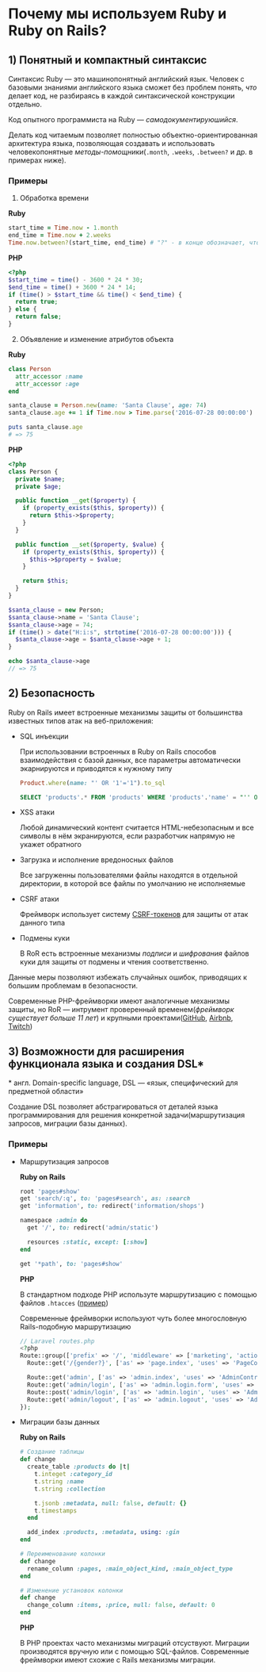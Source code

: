 # Почему мы используем Ruby и Ruby on Rails?

## 1) Понятный и компактный синтаксис

Синтаксис Ruby — это машинопонятный английский язык. Человек с базовыми знаниями английского языка сможет без проблем понять, _что_ делает код, не разбираясь в каждой синтаксической конструкции отдельно.

Код опытного программиста на Ruby — _самодокументируюшийся_.

Делать код читаемым позволяет полностью объектно-ориентированная архитектура языка, позволяющая создавать и использовать человекопонятные _методы-помощники_(`.month`, `.weeks`, `.between?` и др. в примерах ниже).

### Примеры

1. Обработка времени

  **Ruby**
  ```ruby
  start_time = Time.now - 1.month
  end_time = Time.now + 2.weeks
  Time.now.between?(start_time, end_time) # "?" - в конце обозначает, что метод возвращает ложь(false) или истину(true)
  ```
  **PHP**
  ```php
  <?php
  $start_time = time() - 3600 * 24 * 30;
  $end_time = time() + 3600 * 24 * 14;
  if (time() > $start_time && time() < $end_time) {
    return true;
  } else {
    return false;
  }
  ```

2. Объявление и изменение атрибутов объекта

  **Ruby**
  ```ruby
  class Person
    attr_accessor :name
    attr_accessor :age
  end

  santa_clause = Person.new(name: 'Santa Clause', age: 74)
  santa_clause.age += 1 if Time.now > Time.parse('2016-07-28 00:00:00')

  puts santa_clause.age
  # => 75
  ```

  **PHP**
  ```php
  <?php
  class Person {
    private $name;
    private $age;

    public function __get($property) {
      if (property_exists($this, $property)) {
        return $this->$property;
      }
    }

    public function __set($property, $value) {
      if (property_exists($this, $property)) {
        $this->$property = $value;
      }

      return $this;
    }
  }

  $santa_clause = new Person;
  $santa_clause->name = 'Santa Clause';
  $santa_clause->age = 74;
  if (time() > date("H:i:s", strtotime('2016-07-28 00:00:00'))) {
    $santa_clause->age = $santa_clause->age + 1;
  }

  echo $santa_clause->age
  // => 75
  ```

## 2) Безопасность

Ruby on Rails имеет встроенные механизмы защиты от большинства известных типов атак на веб-приложения:

  * SQL инъекции

    При использовании встроенных в Ruby on Rails способов взаимодействия с базой данных, все параметры автоматически экарнируются и приводятся к нужному типу
    ```ruby
    Product.where(name: "' OR '1'='1").to_sql
    ```
    ```sql
    SELECT 'products'.* FROM 'products' WHERE 'products'.'name' = "'' OR ''1''=''1'"
    ```

  * XSS атаки

    Любой динамический контент считается HTML-небезопасным и все символы в нём экранируются, если разработчик напрямую не укажет обратного
  * Загрузка и исполнение вредоносных файлов

    Все загруженны пользователями файлы находятся в отдельной директории, в которой все файлы по умолчанию не исполняемые
  * CSRF атаки

    Фреймворк использует систему [CSRF-токенов](https://ru.wikipedia.org/wiki/%D0%9C%D0%B5%D0%B6%D1%81%D0%B0%D0%B9%D1%82%D0%BE%D0%B2%D0%B0%D1%8F_%D0%BF%D0%BE%D0%B4%D0%B4%D0%B5%D0%BB%D0%BA%D0%B0_%D0%B7%D0%B0%D0%BF%D1%80%D0%BE%D1%81%D0%B0) для защиты от атак данного типа
  * Подмены куки

    В RoR есть встроенные механизмы _подписи_ и _шифрования_ файлов куки для защиты от подмены и чтения соответственно.

Данные меры позволяют избежать случайных ошибок, приводящих к большим проблемам в безопасности.

Современные PHP-фреймворки имеют аналогичные механизмы защиты, но RoR — интрумент проверенный временем(_фреймворк существует больше 11 лет_) и крупными проектами([GitHub](https://github.com/),  [Airbnb](https://www.airbnb.com/), [Twitch](https://www.twitch.tv/))

## 3) Возможности для расширения функционала языка и создания DSL*
\* англ. Domain-specific language, DSL — «язык, специфический для предметной области»

Создание DSL позволяет абстрагироваться от деталей языка программирования для решения конкретной задачи(маршрутизация запросов, миграции базы данных).

### Примеры

* Маршрутизация запросов

  **Ruby on Rails**
  ```ruby
  root 'pages#show'
  get 'search/:q', to: 'pages#search', as: :search
  get 'information', to: redirect('information/shops')

  namespace :admin do
    get '/', to: redirect('admin/static')

    resources :static, except: [:show]
  end

  get '*path', to: 'pages#show'
  ```
  **PHP**

  В стандартном подходе PHP используте маршрутизацию с помощью файлов `.htacces`  ([пример](https://github.com/caudatecoder/why-we-prefer-ruby/blob/master/examples/.htaccess))

  Современные фреймворки используют чуть более многословную Rails-подобную маршрутизацию

  ```php
  // Laravel routes.php
  <?php
  Route::group(['prefix' => '/', 'middleware' => ['marketing', 'actionpay']], function () {
    Route::get('/{gender?}', ['as' => 'page.index', 'uses' => 'PageController@index'])->where('gender', '(men|women)');

    Route::get('admin', ['as' => 'admin.index', 'uses' => 'AdminController@index', 'middleware' => 'admin']);
    Route::get('admin/login', ['as' => 'admin.login.form', 'uses' => 'AdminController@login']);
    Route::post('admin/login', ['as' => 'admin.login', 'uses' => 'Admin\AuthController@login']);
    Route::get('admin/logout', ['as' => 'admin.logout', 'uses' => 'Admin\AuthController@logout']);
  });

  ```

* Миграции базы данных

  **Ruby on Rails**
  ```ruby
  # Создание таблицы
  def change
    create_table :products do |t|
      t.integet :category_id
      t.string :name
      t.string :collection

      t.jsonb :metadata, null: false, default: {}
      t.timestamps
    end

    add_index :products, :metadata, using: :gin
  end

  # Переименование колонки
  def change
    rename_column :pages, :main_object_kind, :main_object_type
  end

  # Изменение установок колонки
  def change
    change_column :items, :price, null: false, default: 0
  end
  ```

  **PHP**

  В PHP проектах часто механизмы миграций отсуствуют. Миграции производятся вручную или с помощью SQL-файлов. Современные фреймворки имеют схожие с Rails механизмы миграции.
